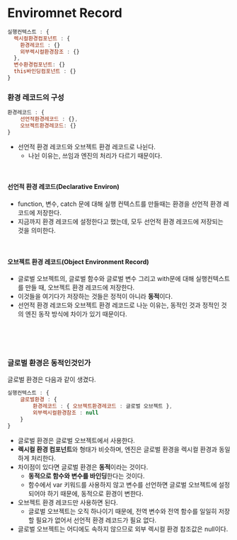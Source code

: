 # Enviromnet Record

```Javascript
실행컨텍스트 : {
  렉시컬환경컴포넌트 : {
    환경레코드 : {}
    외부렉시컬환경참조 : {}
  },
  변수환경컴포넌트: {}
  this바인딩컴포넌트 : {}
}
```

### 환경 레코드의 구성

```Javascript
환경레코드 : {
    선언적환경레코드 : {},
    오브젝트환경레코드: {}
}
```

- 선언적 환경 레코드와 오브젝트 환경 레코드로 나뉜다.
  - 나뉜 이유는, 쓰임과 엔진의 처리가 다르기 때문이다.

<br>

#### 선언적 환경 레코드(Declarative Environ)

- function, 변수, catch 문에 대해 실행 컨텍스트를 만들때는 환경을 선언적 환경 레코드에 저장한다.
- 지금까지 환경 레코드에 설정한다고 했는데, 모두 선언적 환경 레코드에 저장되는 것을 의미한다.

<br>

#### 오브젝트 환경 레코드(Object Environment Record)

- 글로벌 오브젝트의, 글로벌 함수와 글로벌 변수 그리고 with문에 대해 실행컨텍스트를 만들 때, 오브젝트 환경 레코드에 저장한다.
- 이것들을 여기다가 저장하는 것들은 정적이 아니라 **동적**이다.
- 선언적 환경 레코드와 오브젝트 환경 레코드로 나눈 이유는, 동적인 것과 정적인 것의 엔진 동작 방식에 차이가 있기 때문이다.

<br>
<br>
<br>

### 글로벌 환경은 동적인것인가

글로벌 환경은 다음과 같이 생겼다.

```Javascript
실행컨텍스트 : {
    글로벌환경 : {
        환경레코드 : { 오브젝트환경레코드 : 글로벌 오브젝트 },
        외부렉시컬환경참조 : null
    }
}
```

- 글로벌 환경은 글로벌 오브젝트에서 사용한다.
- **렉시컬 환경 컴포넌트**와 형태가 비슷하며, 엔진은 글로벌 환경을 렉시컬 환경과 동일하게 처리한다.
- 차이점이 있다면 글로벌 환경은 **동적**이라는 것이다.
  - **동적으로 함수와 변수를 바인딩**한다는 것이다.
  - 함수에서 var 키워드를 사용하지 않고 변수를 선언하면 글로벌 오브젝트에 설정되어야 하기 때문에, 동적으로 환경이 변한다.
- 오브젝트 환경 레코드만 사용하면 된다.
  - 글로벌 오브젝트는 오직 하나이기 때문에, 전역 변수와 전역 함수를 일일히 저장할 필요가 없어서 선언적 환경 레코드가 필요 없다.
- 글로벌 오브젝트는 어디에도 속하지 않으므로 외부 렉시컬 환경 참조값은 null이다.
